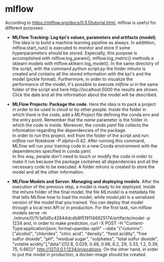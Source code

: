 
# mlflow

According to https://mlflow.org/docs/0.5.1/tutorial.html, mlflow is useful for different purposes:

- **MLFlow Tracking: Log kpi's values, parameters and artifacts (model)**.
      The idea is to build a machine learning pipeline as always. In additition, mlflow.start_run() is
      executed to monitor and store if some hyperparameters should be stored. Especially, this purpose is accomplished
      with mlflow.log_param(), mlflow.log_metric() methods e sklearn models with mlflow.sklearn.log_model(). 
      In the same directory of the script, with the command *python script.py* the folder *mlruns* is created and contains all the stored information with the kpi's and the model (pickle format). 
      Furthermore, in order to visualize the performance of the model, it's possible to execute
      _mlflow ui_ in the same folder of the script and here http://localhost:5000 the results are shown. Click the date and all the information
      about the model will be described.

- **MLFlow Projects: Package the code**.
      Here the idea is to pack a project in order to be used in cloud or by other people. 
      Inside the folder in which there is the code, add a *MLProject* file defining the conda env and the entry point.
      Remember that the *name* parameter is the folder in which the code is inside. Moreover, the *conda.yaml* file collects
      the information regarding the dependencies of the package.  
      In order to run this project, exit from the folder of the script and run: *mlflow run Notebook -P alpha=0.42*. After running this command, MLflow will run your training code in a new Conda environment with the dependencies specified in conda.yaml.   
      In this way, people don't need to touch or modify the code in order to make it run because the package containes
      all dependencies and all the necessary code to be executed. A folder *mlruns* is created to store the model and all the other information. 

- **MLFlow Models and Server: Managing and deploying models**. 
      After the execution of the previous step, a model is ready to be deployed. Inside the *mlruns* folder of the final model, 
      the file *MLmodel* is a metadata file that tells MLflow how to load the model, while *model.pkl* is a serialized version of the model that you trained.
      You can deploy that model through a local rest API or in production.
      For the first task, run mlflow models serve -m ./mlruns/0/7c1a0d5c42844dcdb8f5191146925174/artifacts/model -p 1234
      and, in order to make prediction, curl -X POST -H "Content-Type:application/json; format=pandas-split" --data "{\"columns\":[\"alcohol\", \"chlorides\", \"citric acid\", \"density\", \"fixed acidity\", \"free sulfur dioxide\", \"pH\", \"residual sugar\", \"sulphates\", \"total sulfur dioxide\", \"volatile acidity\"],\"data\":[[12.8, 0.029, 0.48, 0.98, 6.2, 29, 3.33, 1.2, 0.39, 75, 0.66]]}" http://127.0.0.1:1234/invocations.
      On the other hand, in order to put the model in production, a docker-image should be created.


 
